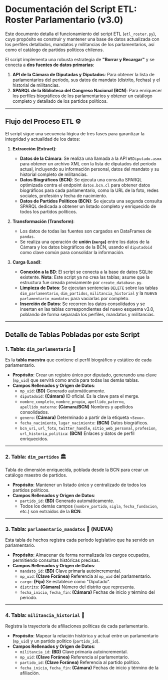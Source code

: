 
# Documentación del Script ETL: Roster Parlamentario (v3.0)

Este documento detalla el funcionamiento del script ETL (`etl_roster.py`), cuyo propósito es construir y mantener una base de datos actualizada con los perfiles detallados, mandatos y militancias de los parlamentarios, así como el catálogo de partidos políticos chilenos.

El script implementa una robusta estrategia de **"Borrar y Recargar"** y se conecta a **dos fuentes de datos primarias**:

1.  **API de la Cámara de Diputadas y Diputados**: Para obtener la lista de parlamentarios del período, sus datos de mandato (distrito, fechas) y el historial de militancias.
2.  **SPARQL de la Biblioteca del Congreso Nacional (BCN)**: Para enriquecer los perfiles biográficos de los parlamentarios y obtener un catálogo completo y detallado de los partidos políticos.

---

## Flujo del Proceso ETL ⚙️

El script sigue una secuencia lógica de tres fases para garantizar la integridad y actualidad de los datos:

1.  **Extracción (Extract)**:
    * **Datos de la Cámara**: Se realiza una llamada a la API `WSDiputado.asmx` para obtener un archivo XML con la lista de diputados del período actual, incluyendo su información personal, datos del mandato y su historial completo de militancias.
    * **Datos Biográficos (BCN)**: Se ejecuta una consulta SPARQL optimizada contra el endpoint `datos.bcn.cl` para obtener datos biográficos para cada parlamentario, como la URL de la foto, redes sociales, profesión y fecha de nacimiento.
    * **Datos de Partidos Políticos (BCN)**: Se ejecuta una segunda consulta SPARQL dedicada a obtener un listado completo y enriquecido de todos los partidos políticos.

2.  **Transformación (Transform)**:
    * Los datos de todas las fuentes son cargados en DataFrames de `pandas`.
    * Se realiza una operación de **unión (`merge`)** entre los datos de la Cámara y los datos biográficos de la BCN, usando el `diputadoid` como clave común para consolidar la información.

3.  **Carga (Load)**:
    * **Conexión a la BD**: El script se conecta a la base de datos SQLite existente. **Nota**: Este script ya no crea las tablas; asume que la estructura fue creada previamente por `create_database.py`.
    * **Limpieza de Datos**: Se ejecutan sentencias `DELETE` sobre las tablas `dim_parlamentario`, `dim_partidos`, `militancia_historial` y la nueva `parlamentario_mandatos` para vaciarlas por completo.
    * **Inserción de Datos**: Se recorren los datos consolidados y se insertan en las tablas correspondientes del nuevo esquema v3.0, poblando de forma separada los perfiles, mandatos y militancias.

---

## Detalle de Tablas Pobladas por este Script

### **1. Tabla: `dim_parlamentario` 👑**

Es la **tabla maestra** que contiene el perfil biográfico y estático de cada parlamentario.

* **Propósito**: Crear un registro único por diputado, generando una clave (`mp_uid`) que servirá como ancla para todas las demás tablas.
* **Campos Rellenados y Origen de Datos**:
    * `mp_uid`: **(BD)** Generado automáticamente.
    * `diputadoid`: **(Cámara)** ID oficial. Es la clave para el merge.
    * `nombre_completo`, `nombre_propio`, `apellido_paterno`, `apellido_materno`: **(Cámara/BCN)** Nombres y apellidos consolidados.
    * `genero`: **(Cámara)** Determinado a partir de la etiqueta `<Sexo>`.
    * `fecha_nacimiento`, `lugar_nacimiento`: **(BCN)** Datos biográficos.
    * `bcn_uri`, `url_foto`, `twitter_handle`, `sitio_web_personal`, `profesion`, `url_historia_politica`: **(BCN)** Enlaces y datos de perfil enriquecidos.

---

### **2. Tabla: `dim_partidos` 🏛️**

Tabla de dimensión enriquecida, poblada desde la BCN para crear un catálogo maestro de partidos.

* **Propósito**: Mantener un listado único y centralizado de todos los partidos políticos.
* **Campos Rellenados y Origen de Datos**:
    * `partido_id`: **(BD)** Generado automáticamente.
    * Todos los demás campos (`nombre_partido`, `sigla`, `fecha_fundacion`, etc.) son extraídos de la **BCN**.

---

### **3. Tabla: `parlamentario_mandatos` 👔 (NUEVA)**

Esta tabla de hechos registra cada período legislativo que ha servido un parlamentario.

* **Propósito**: Almacenar de forma normalizada los cargos ocupados, permitiendo consultas históricas precisas.
* **Campos Rellenados y Origen de Datos**:
    * `mandato_id`: **(BD)** Clave primaria autoincremental.
    * `mp_uid`: **(Clave Foránea)** Referencia al `mp_uid` del parlamentario.
    * `cargo`: **(Fijo)** Se establece como "Diputado".
    * `distrito`: **(Cámara)** Número del distrito que representa.
    * `fecha_inicio`, `fecha_fin`: **(Cámara)** Fechas de inicio y término del período.

---

### **4. Tabla: `militancia_historial` 📜**

Registra la trayectoria de afiliaciones políticas de cada parlamentario.

* **Propósito**: Mapear la relación histórica y actual entre un parlamentario (`mp_uid`) y un partido político (`partido_id`).
* **Campos Rellenados y Origen de Datos**:
    * `militancia_id`: **(BD)** Clave primaria autoincremental.
    * `mp_uid`: **(Clave Foránea)** Referencia al parlamentario.
    * `partido_id`: **(Clave Foránea)** Referencia al partido político.
    * `fecha_inicio`, `fecha_fin`: **(Cámara)** Fechas de inicio y término de la afiliación.

